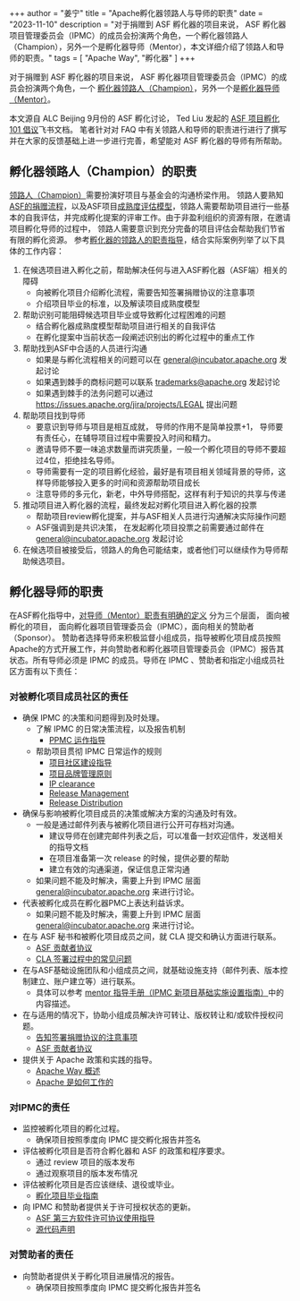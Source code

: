 +++
author = "姜宁"
title = "Apache孵化器领路人与导师的职责"
date = "2023-11-10"
description = "对于捐赠到 ASF 孵化器的项目来说， ASF 孵化器项目管理委员会（IPMC）的成员会扮演两个角色，一个孵化器领路人（Champion），另外一个是孵化器导师（Mentor），本文详细介绍了领路人和导师的职责。"
tags = [
    "Apache Way",
    "孵化器"
]
+++

对于捐赠到 ASF 孵化器的项目来说， ASF 孵化器项目管理委员会（IPMC）的成员会扮演两个角色，一个 [孵化器领路人（Champion）](https://incubator.apache.org/guides/roles_and_responsibilities.html#champion)，另外一个是[孵化器导师（Mentor）](https://incubator.apache.org/guides/roles_and_responsibilities.html#mentor)。

本文源自 ALC Beijing 9月份的 ASF 孵化讨论， Ted Liu 发起的 [ASF 项目孵化 101 倡议](https://kaiyuanshe.feishu.cn/docx/AVykdYCNUothfuxDnwJclwPrn0d)飞书文档。 笔者针对对 FAQ 中有关领路人和导师的职责进行进行了撰写并在大家的反馈基础上进一步进行完善，希望能对 ASF 孵化器的导师有所帮助。

## 孵化器领路人（Champion）的职责

[领路人（Champion）](https://incubator.apache.org/guides/roles_and_responsibilities.html#champion)需要扮演好项目与基金会的沟通桥梁作用。 领路人要熟知[ASF的捐赠流程](https://incubator.apache.org/cookbook/)，以及ASF项目[成熟度评估模型](https://community.apache.org/apache-way/apache-project-maturity-model.html)，领路人需要帮助项目进行一些基本的自我评估，并完成孵化提案的评审工作。由于非盈利组织的资源有限，在邀请项目孵化导师的过程中， 领路人需要意识到充分完备的项目评估会帮助我们节省有限的孵化资源。
参考[孵化器的领路人的职责指导](https://incubator.apache.org/guides/roles_and_responsibilities.html#champion)，结合实际案例列举了以下具体的工作内容：

1. 在候选项目进入孵化之前，帮助解决任何与进入ASF孵化器（ASF端）相关的障碍
   * 向被孵化项目介绍孵化流程，需要告知签署捐赠协议的注意事项
   * 介绍项目毕业的标准，以及解读项目成熟度模型
2. 帮助识别可能阻碍候选项目毕业或导致孵化过程困难的问题
   * 结合孵化器成熟度模型帮助项目进行相关的自我评估
   * 在孵化提案中当前状态一段阐述识别出的孵化过程中的重点工作
3. 帮助找到ASF中合适的人员进行沟通
   * 如果是与孵化流程相关的问题可以在 general@incubator.apache.org 发起讨论
   * 如果遇到棘手的商标问题可以联系 trademarks@apache.org 发起讨论
   * 如果遇到棘手的法务问题可以通过 <https://issues.apache.org/jira/projects/LEGAL> 提出问题
4. 帮助项目找到导师
   * 要意识到导师与项目是相互成就， 导师的作用不是简单投票+1， 导师要有责任心，在辅导项目过程中需要投入时间和精力。
   * 邀请导师不要一味追求数量而讲究质量，一般一个孵化项目的导师不要超过4位，拒绝挂名导师。
   * 导师需要有一定的项目孵化经验，最好是有项目相关领域背景的导师，这样导师能够投入更多的时间和资源帮助项目成长
   * 注意导师的多元化，新老，中外导师搭配，这样有利于知识的共享与传递
5. 推动项目进入孵化器的流程，最终发起对孵化项目进入孵化器的投票
   * 帮助项目review孵化提案，并与ASF相关人员进行沟通解决实际操作问题
   * ASF强调到是共识决策， 在发起孵化项目投票之前需要通过邮件在  general@incubator.apache.org 发起讨论
6. 在候选项目被接受后，领路人的角色可能结束，或者他们可以继续作为导师帮助候选项目。

## 孵化器导师的职责

在ASF孵化指导中，[对导师（Mentor）职责有明确的定义](https://incubator.apache.org/guides/roles_and_responsibilities.html#mentor) 分为三个层面， 面向被孵化的项目， 面向孵化器项目管理委员会（IPMC），面向相关的赞助者（Sponsor）。
赞助者选择导师来积极监督小组成员，指导被孵化项目成员按照Apache的方式开展工作，并向赞助者和孵化器项目管理委员会（IPMC）报告其状态。所有导师必须是 IPMC 的成员。导师在 IPMC 、赞助者和指定小组成员社区方面有以下责任：

### 对被孵化项目成员社区的责任

* 确保 IPMC 的决策和问题得到及时处理。
  * 了解 IPMC 的日常决策流程，以及报告机制
    * [PPMC 运作指导](https://incubator.apache.org/guides/ppmc.html)
  * 帮助项目贯彻 IPMC 日常运作的规则
    * [项目社区建设指导](https://incubator.apache.org/guides/community.html)
    * [项目品牌管理原则](https://incubator.apache.org/guides/branding.html)
    * [IP clearance](https://incubator.apache.org/guides/ip_clearance.html)
    * [Release Management](https://incubator.apache.org/guides/releasemanagement.html)
    * [Release Distribution](https://incubator.apache.org/guides/distribution.html)
* 确保与影响被孵化项目成员的决策或解决方案的沟通及时有效。
  * 一般是通过邮件列表与被孵化项目进行公开可存档对沟通。
    * 建议导师在创建完邮件列表之后，可以准备一封欢迎信件，发送相关的指导文档
    * 在项目准备第一次 release 的时候，提供必要的帮助
    * 建立有效的沟通渠道，保证信息正常沟通
  * 如果问题不能及时解决，需要上升到 IPMC 层面 general@incubator.apache.org 来进行讨论。
* 代表被孵化成员在孵化器PMC上表达利益诉求。
  * 如果问题不能及时解决，需要上升到 IPMC 层面 general@incubator.apache.org 来进行讨论。
* 在与 ASF 秘书和被孵化项目成员之间，就 CLA 提交和确认方面进行联系。
  * [ASF 贡献者协议](https://www.apache.org/licenses/contributor-agreements.html)
  * [CLA 签署过程中的常见问题](https://www.apache.org/licenses/cla-faq.html)
* 在与ASF基础设施团队和小组成员之间，就基础设施支持（邮件列表、版本控制建立、账户建立等）进行联系。
  * 具体可以参考 [mentor 指导手册（IPMC 新项目基础实施设置指南）](https://github.com/alc-beijing/alc-site/wiki/IPMC%E5%BB%BA%E8%AE%BE%E6%96%B0%E9%A1%B9%E7%9B%AE%E5%9F%BA%E7%A1%80%E5%AE%9E%E6%96%BD%E9%85%8D%E7%BD%AE%E6%8C%87%E5%8D%97)中的内容描述。
* 在与适用的情况下，协助小组成员解决许可转让、版权转让和/或软件授权问题。
  * [告知签署捐赠协议的注意事项](https://alc-beijing.github.io/alc-site/post/apache_incubator_ip_policy/)
  * [ASF 贡献者协议](https://www.apache.org/licenses/contributor-agreements.html)
* 提供关于 Apache 政策和实践的指导。
  * [Apache Way 概述](https://www.apache.org/theapacheway/)
  * [Apache 是如何工作的](https://www.apache.org/foundation/how-it-works/)
  
### 对IPMC的责任

* 监控被孵化项目的孵化过程。
  * 确保项目按照季度向 IPMC 提交孵化报告并签名
* 评估被孵化项目是否符合孵化器和 ASF 的政策和程序要求。
  * 通过 review 项目的版本发布
  * 通过观察项目的版本发布情况
* 评估被孵化项目是否应该继续、退役或毕业。
  * [孵化项目毕业指南](https://incubator.apache.org/guides/graduation.html)
* 向 IPMC 和赞助者提供关于许可授权状态的更新。
  * [ASF 第三方软件许可协议使用指导](https://www.apache.org/legal/resolved.html)
  * [源代码声明](https://www.apache.org/legal/src-headers.html)
  
### 对赞助者的责任

* 向赞助者提供关于孵化项目进展情况的报告。
  * 确保项目按照季度向 IPMC 提交孵化报告并签名
  